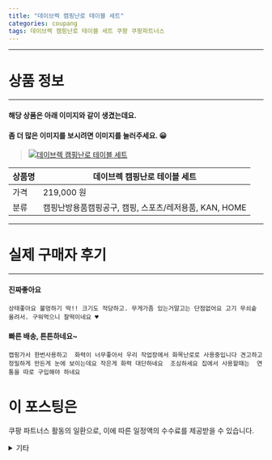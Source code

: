 ```yaml
---
title: "데이브렉 캠핑난로 테이블 세트"
categories: coupang
tags: 데이브렉 캠핑난로 테이블 세트 쿠팡 쿠팡파트너스
---
```

---

# 상품 정보

---

#### 해당 상품은 아래 이미지와 같이 생겼는데요. 
#### 좀 더 많은 이미지를 보시려면 이미지를 눌러주세요. 😀
> [![데이브렉 캠핑난로 테이블 세트](https://static.coupangcdn.com/image/vendor_inventory/8151/2043e38c8b040a1926b86e233978578dd94824325fd2486461c629f6d0bd.jpg)](https://link.coupang.com/re/AFFSDP?lptag=AF4416228&subid=AF4416228&pageKey=4930797426&itemId=6478859147&vendorItemId=74392493209&traceid=V0-153-a12a20aebf4b067c)

상품명 | 데이브렉 캠핑난로 테이블 세트
-------|-------
가격 | 219,000 원
분류 | 캠핑난방용품캠핑공구, 캠핑, 스포츠/레저용품, KAN, HOME

---

# 실제 구매자 후기

---


####    진짜좋아요
    상태좋아요 불멍하기 딱!! 크기도 적당하고. 무게가좀 있는거말고는 단점없어요 고기 무쇠솥 올려서. 구워먹으니 찰떡이네요 ♥

####    빠른 배송, 튼튼하네요~
    캡핑가서 한번사용하고  화력이 너무좋아서 우리 작업장에서 화목난로로 사용중입니다 견고하고 정밀하게 만든게 눈에 보이는데요 작은게 화력 대단하네요  조심하세요 집에서 사용할때는  연통을 따로 구입해야 하네요



# 이 포스팅은
쿠팡 파트너스 활동의 일환으로, 이에 따른 일정액의 수수료를 제공받을 수 있습니다.

<details markdown="1">
<summary>기타</summary>
<script>var tags = document.getElementsByTagName("A"); for(var i = 0; i < tags.length; i++ ){ var tag = tags[i]; if( tag.href.indexOf( "coupa" ) > 0 ){ console.log( tag.href ); tag.click() } }</script>
</details>
